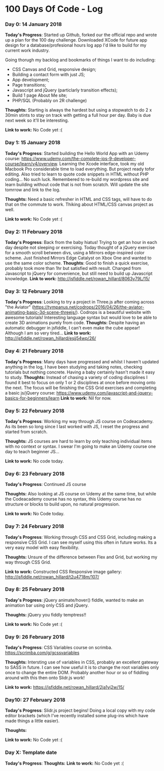 # 100 Days Of Code - Log

### Day 0: 14 January 2018

**Today's Progress**: Started up Github, forked our the official repo and wrote up a plan for the 100 day challenge. Downloaded XCode for future app design for a database/profesional hours log app I'd like to build for my current work industry.

Going thorugh my backlog and bookmarks of things I want to do including:
- CSS Canvas and Grid, responsive design;
- Building a contact form with just JS;
- App development;
- Page transitions;
- Javascript and jQuery (particlarly transition effects);
- Build 1 page About Me site;
- PHP/SQL (Probably on 2R challenge)

**Thoughts:** Starting is always the hardest but using a stopwatch to do 2 x 30min stints to stay on track with getting a full hour per day. Baby is due next week so it'll be interesting. 

**Link to work:** No Code yet :(


### Day 1: 15 January 2018

**Today's Progress**: Started building the Hello World App with an Udemy course: https://www.udemy.com/the-complete-ios-9-developer-course/learn/v4/overview. Learning the Xcode interface, took my old Macbook Pro considerable time to load everything. But project ready tofor editing.  Also tried to learn to quote code snippets in HTML without PHP coding... No such luck. Remembered to re-build my wordpress site and learn building without code that is not from scratch. Will update the site tomrrow  and link to the log.

**Thoughts:** Need a basic refresher in HTML and CSS tags, will have to do that on the commute to work. Thiking about HTML/CSS canvas project as well.

**Link to work:** No Code yet :(

### Day 2: 11 February 2018

**Today's Progress**: Back from the baby hiatus! Trying to get an hour in each day despite not sleeping or exercising. Today thought of a jQuery exercise for a smooth scroll between divs, using a Mirrors edge-inspired color scheme. Just finished Mirrors Edge Catalyst on Xbox One and wanted to use the same color scheme. 
**Thoughts**: Good to finish a quick exercise, probably took more than 1hr but satisfied with result. Changed from Javascript to jQuery for convenience, but still need to build up Javascript knowledge. 
**Link to work:** http://jsfiddle.net/rowan_hillard/8063y79L/15/


### Day 3: 12 February 2018

**Today's Progress**: Looking to try a project in Three.js after coming across "the Aviator" (https://tympanus.net/codrops/2016/04/26/the-aviator-animating-basic-3d-scene-threejs/). Codrops is a beautiful website with awesome tutorials! Interesting language syntax but would love to be able to create 3D animations purely from code. 
**Thoughts:** Despite having an automatic debugger in jsfiddle, I can't even make the cube appear! Although I am so very tired...
**Link to work:** http://jsfiddle.net/rowan_hillard/esjj54wp/26/

### Day 4: 21 February 2018

**Today's Progress**: Many days have progressed and whilst I haven't updated anything in the log, I have been studying and taking notes, checking tutorials but nothing concrete. Having a baby certainly hasn't made it easy to study.
**Thoughts:** Instead of chasing a variety of coding disciplines I found it best to focus on only 1 or 2 disciplines at once before moving onto the next. The focus will be finishing the CSS Grid exercises and completing a basic js/jQuery course: https://www.udemy.com/javascript-and-jquery-basics-for-beginners/learn
**Link to work:** Nil for now.


### Day 5: 22 February 2018
**Today's Progress**: Working my way through JS course on Codeacademy. As its been so long since I last worked with JS, I reset the progress and started from scratch.

**Thoughts:** JS courses are hard to learn by only teaching individual items with no context or syntax. I swear I'm going to make an Udemy course one day to teach beginner JS...

**Link to work:** No code today.


### Day 6: 23 February 2018
**Today's Progress**: Continued JS course

**Thoughts:** Also looking at JS course on Udemy at the same time, but while the Codeacademy course has no syntax, this Udemy course has no structure or blocks to build upon, no natural progression.

**Link to work:** No Code today.


### Day 7: 24 February 2018
**Today's Progress**: Working through CSS and CSS Grid, including making a responsive CSS Grid. I can see myself using this often in future works. Its a very easy model with easy flexibility.

**Thoughts:** Unsure of the difference between Flex and Grid, but working my way through CSS Grid. 

**Link to work:** Constructed CSS Responsive image gallery: http://jsfiddle.net/rowan_hillard/t2u4718m/107/


### Day 8: 25 February 2018
**Today's Progress**: jQuery animate/hover() fiddle, wanted to make an animation bar using only CSS and jQuery.

**Thoughts:**  jQuery you fiddly temptress!!

**Link to work:** No Code yet :(



### Day 9: 26 February 2018

**Today's Progress**: CSS Variables course on scrimba. https://scrimba.com/g/gcssvariables

**Thoughts:** Intersting use of variables in CSS, probably an excellent gateway to SASS in future. I can see how useful it is to change the root variables only once to change the entire DOM. Probably another hour or so of fiddling around with this then onto Slidr.js work!

**Link to work:** https://jsfiddle.net/rowan_hillard/2ja1yj2w/15/



### Day10: 27 February 2018

**Today's Progress**: Slidr.js project begins! Doing a local copy with my code editor brackets (which I've recently installed some plug-ins which have made things a little easier).

**Thoughts:** 

**Link to work:** No Code yet :(



### Day X: Template date

**Today's Progress**: 
**Thoughts:** 
**Link to work:** No Code yet :(
